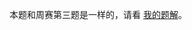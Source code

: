 本题和周赛第三题是一样的，请看 [我的题解](https://leetcode.cn/problems/shortest-subarray-with-or-at-least-k-ii/solution/zi-shu-zu-orandgcd-tong-yong-mo-ban-pyth-n8xj/)。
